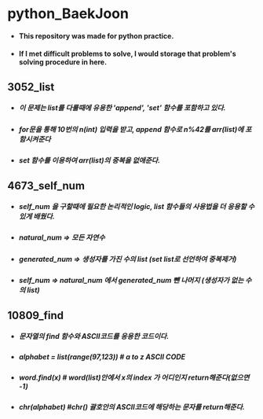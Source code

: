 # python_BaekJoon
  - #### This repository was made for python practice.
  - #### If I met difficult problems to solve, I would storage that problem's solving procedure in here.

## 3052_list
  - ##### 이 문제는 list를 다룰때에 유용한 'append', 'set' 함수를 포함하고 있다.
  - ##### for문을 통해 10번의 n(int) 입력을 받고, append 함수로 n%42를 arr(list)에 포함시켜준다
  - ##### set 함수를 이용하여 arr(list)의 중복을 없애준다.

## 4673_self_num
  - ##### self_num 을 구할때에 필요한 논리적인 logic, list 함수들의 사용법을 더 응용할 수 있게 배웠다.
  - ##### natural_num => 모든 자연수
  - ##### generated_num => 생성자를 가진 수의 list (set list로 선언하여 중복제거)
  - ##### self_num => natural_num 에서 generated_num 뺀 나머지 (생성자가 없는 수의 list)

## 10809_find
  - ##### 문자열의 find 함수와 ASCII코드를 응용한 코드이다.
  - ##### alphabet = list(range(97,123))  # a to z ASCII CODE
  - ##### word.find(x) # word(list)안에서 x의 index 가 어디인지 return해준다(없으면 -1)
  - ##### chr(alphabet) #chr() 괄호안의 ASCII코드에 해당하는 문자를 return해준다.
